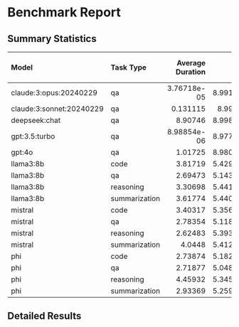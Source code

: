 # Benchmark Report

## Summary Statistics


| Model                    | Task Type     |   Average Duration |   Average Memory Usage |   Average Score |   Total Tasks |
|:-------------------------|:--------------|-------------------:|-----------------------:|----------------:|--------------:|
| claude:3:opus:20240229   | qa            |        3.76718e-05 |            8.99108e+08 |       0.0252707 |           147 |
| claude:3:sonnet:20240229 | qa            |        0.131115    |            8.9999e+08  |       0.0549313 |           147 |
| deepseek:chat            | qa            |        8.90746     |            8.99818e+08 |       0.418146  |           147 |
| gpt:3.5:turbo            | qa            |        8.98854e-06 |            8.97737e+08 |       0.0252707 |           147 |
| gpt:4o                   | qa            |        1.01725     |            8.98082e+08 |       0.480646  |           147 |
| llama3:8b                | code          |        3.81719     |            5.42934e+08 |       0.8252    |             3 |
| llama3:8b                | qa            |        2.69473     |            5.14391e+08 |       0.409854  |           100 |
| llama3:8b                | reasoning     |        3.30698     |            5.44151e+08 |       0.136233  |             3 |
| llama3:8b                | summarization |        3.61774     |            5.44078e+08 |       0.757266  |           152 |
| mistral                  | code          |        3.40317     |            5.35676e+08 |       0.8119    |             3 |
| mistral                  | qa            |        2.78354     |            5.11853e+08 |       0.391782  |           100 |
| mistral                  | reasoning     |        2.62483     |            5.39337e+08 |       0.158467  |             3 |
| mistral                  | summarization |        4.0448      |            5.41291e+08 |       0.74723   |           152 |
| phi                      | code          |        2.73874     |            5.18249e+08 |       0.880133  |             3 |
| phi                      | qa            |        2.71877     |            5.04879e+08 |       0.275937  |           100 |
| phi                      | reasoning     |        4.45932     |            5.34588e+08 |       0.0841667 |             3 |
| phi                      | summarization |        2.93369     |            5.25992e+08 |       0.711445  |           152 |

## Detailed Results
